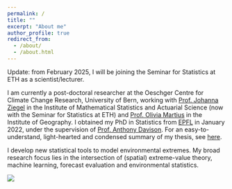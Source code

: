 ```yaml
---
permalink: /
title: ""
excerpt: "About me"
author_profile: true
redirect_from: 
  - /about/
  - /about.html
---
```


Update: from February 2025, I will be joining the Seminar for Statistics at ETH as a scientist/lecturer. 

I am currently a post-doctoral researcher at the Oeschger Centre for Climate Change Research, University of Bern, working with [Prof. Johanna Ziegel](https://people.math.ethz.ch/~ziegelj/index.html) in the Institute of Mathematical Statistics and Actuarial Science (now with the Seminar for Statistics at ETH) and [Prof. Olivia Martius](https://www.geography.unibe.ch/about_us/staff/prof_dr_romppainen_martius_olivia/index_eng.html) in the Institute of Geography. I obtained my PhD in Statistics from [EPFL](https://www.epfl.ch/labs/stat/) in January 2022, under the supervision of [Prof. Anthony Davison](https://people.epfl.ch/anthony.davison?lang=en). For an easy-to-understand, light-hearted and condensed summary of my thesis, see [here](https://www.youtube.com/watch?v=3fuS3CNJwaM&t).

I develop new statistical tools to model environmental extremes. My broad research focus lies in the intersection of (spatial) extreme-value theory, machine learning, forecast evaluation and environmental statistics. 

![](http://kohrrelation.github.io/images/Nasi_lemak.jpeg)

